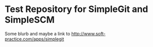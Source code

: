 Test Repository for SimpleGit and SimpleSCM
====
Some blurb and maybe a link to http://www.soft-practice.com/apps/simplegit


